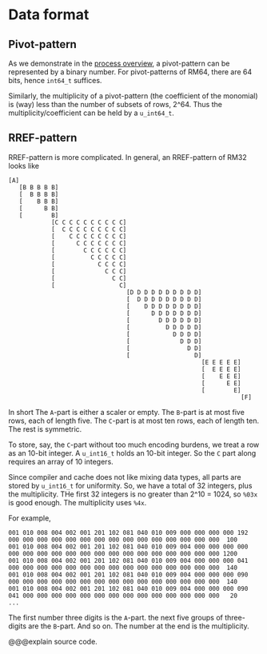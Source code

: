 
# Data format

## Pivot-pattern

As we demonstrate in the [process overview](process.md),
a pivot-pattern can be represented by a binary number.
For pivot-patterns of RM64, there are 64 bits, hence `int64_t` suffices.

Similarly, the multiplicity of a pivot-pattern (the coefficient of the monomial)
is (way) less than the number of subsets of rows, 2^64.
Thus the multiplicity/coefficient can be held by a `u_int64_t`.

## RREF-pattern

RREF-pattern is more complicated.
In general, an RREF-pattern of RM32 looks like
```
[A]
   [B B B B B]
   [  B B B B]
   [    B B B]
   [      B B]
   [        B]
            [C C C C C C C C C C]
            [  C C C C C C C C C]
            [    C C C C C C C C]
            [      C C C C C C C]
            [        C C C C C C]
            [          C C C C C]
            [            C C C C]
            [              C C C]
            [                C C]
            [                  C]
                                 [D D D D D D D D D D]
                                 [  D D D D D D D D D]
                                 [    D D D D D D D D]
                                 [      D D D D D D D]
                                 [        D D D D D D]
                                 [          D D D D D]
                                 [            D D D D]
                                 [              D D D]
                                 [                D D]
                                 [                  D]
                                                      [E E E E E]
                                                      [  E E E E]
                                                      [    E E E]
                                                      [      E E]
                                                      [        E]
                                                                 [F]

```

In short
The `A`-part is either a scaler or empty.
The `B`-part is at most five rows, each of length five.
The `C`-part is at most ten rows, each of length ten.
The rest is symmetric.

To store, say, the `C`-part without too much encoding burdens,
we treat a row as an 10-bit integer.
A `u_int16_t` holds an 10-bit integer.
So the `C` part along requires an array of 10 integers.

Since compiler and cache does not like mixing data types,
all parts are stored by `u_int16_t` for uniformity.
So, we have a total of 32 integers, plus the multiplicity.
THe first 32 integers is no greater than 2^10 = 1024, so `%03x` is good enough.
The multiplicity uses `%4x`.

For example,

```text
001 010 008 004 002 001 201 102 081 040 010 009 000 000 000 000 192 000 000 000 000 000 000 000 000 000 000 000 000 000 000 000  100
001 010 008 004 002 001 201 102 081 040 010 009 004 000 000 000 000 000 000 000 000 000 000 000 000 000 000 000 000 000 000 000 1200
001 010 008 004 002 001 201 102 081 040 010 009 004 000 000 000 041 000 000 000 000 000 000 000 000 000 000 000 000 000 000 000  140
001 010 008 004 002 001 201 102 081 040 010 009 004 000 000 000 090 000 000 000 000 000 000 000 000 000 000 000 000 000 000 000  140
001 010 008 004 002 001 201 102 081 040 010 009 004 000 000 000 090 041 000 000 000 000 000 000 000 000 000 000 000 000 000 000   20
...
```

The first number three digits is the `A`-part.
the next five groups of three-digits are the `B`-part.
And so on.
The number at the end is the multiplicity.

@@@explain source code.
